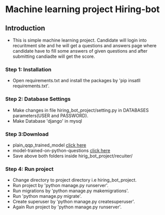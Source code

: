 # Machine learning project Hiring-bot

## Introduction
- This is simple machine learning project. Candidate will login into recuritment site and he will get a questions and answers page where candidate have to fill some answers of given questions and after submitting candiadte will get the score.

### Step 1: Installation

- Open requirements.txt and install the packages by 'pip insatll requirements.txt'.

### Step 2: Database Settings

- Make changes in file hiring_bot_project/setting.py in DATABASES parameters(USER and PASSWORD).<br />
- Make Database 'django' in mysql 

### Step 3:Download

- plain_qqp_trained_model [click here](https://drive.google.com/drive/folders/1ZrUcm8KYg9Wh5SXtK3ExC4uuAwwDKi76?usp=sharing)
- model-trained-on-python-questions [click here](https://drive.google.com/drive/folders/1BDK0OAcxgh-UJBG2RGfe6SSEmWF4vEBb?usp=sharing)
- Save above both folders inside hirig_bot_project/recuiter/

### Step 4: Run project

- Change directory to project directory i.e hiring_bot_project.<br />
- Run project by 'python manage.py runserver'.<br />
- Run migrations by 'python manage.py makemigrations'.<br />
- Run 'python manage.py migrate'.<br />
- Create superuser by 'python manage.py createsuperuser'.<br />
- Again Run project by 'python manage.py runserver'.<br />





